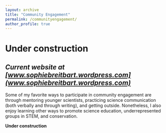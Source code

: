 ```yaml
---
layout: archive
title: "Community Engagement"
permalink: /communityengagement/
author_profile: true
---
```



# **Under construction**
## *Current website at [www.sophiebreitbart.wordpress.com](www.sophiebreitbart.wordpress.com)*


Some of my favorite ways to participate in community engagement are through mentoring younger scientists, practicing science communication (both verbally and through writing), and getting outside. Nonetheless, I also enjoy learning other ways to promote science education, underrepresented groups in STEM, and conservation.

**Under construction**
